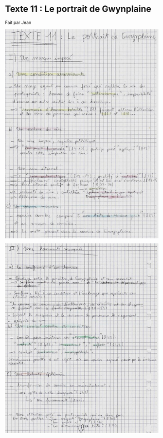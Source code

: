 Texte 11 : Le portrait de Gwynplaine
=====

Fait par Jean

![page 1/2](txt11_1.jpg)

![page 2/2](txt11_2.jpg)